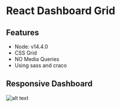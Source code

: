 # React Dashboard Grid

## Features

- Node: v14.4.0
- CSS Grid
- NO Media Queries
- Using sass and craco

## Responsive Dashboard

![alt text](https://github.com/yiannisfaf/UI-Library/blob/main/ReactDashboardGrid/react-dashboard-grid/ReactResponsiveDashboard.gif)
